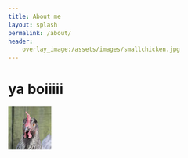 ```yaml
---
title: About me
layout: splash
permalink: /about/
header:
	overlay_image:/assets/images/smallchicken.jpg
---
```


# ya boiiiii

![thing](/assets/images/smallchicken.jpg)

